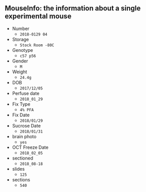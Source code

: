 
## MouseInfo: the information about a single experimental mouse

* Number 
  - `2018-0129 04`
* Storage	
  - `Stock Room -80C`
* Genotype
  - `c57 p56`
* Gender	
  - `M`
* Weight	
  - `24.4g`
* DOB	
  - `2017/12/05`
* Perfuse date
  - `2018_01_29`
* Fix Type	
  - `4% PFA`
* Fix Date	
  - `2018/01/29`
* Sucrose Date	
  - `2018/01/31`
* brain photo	
  - `yes`
* OCT Freeze Date	
  - `2018_02_05`
* sectioned	
  - `2018_08-18`
* slides	
  - `125`
* sections
  - `540`
		 												
